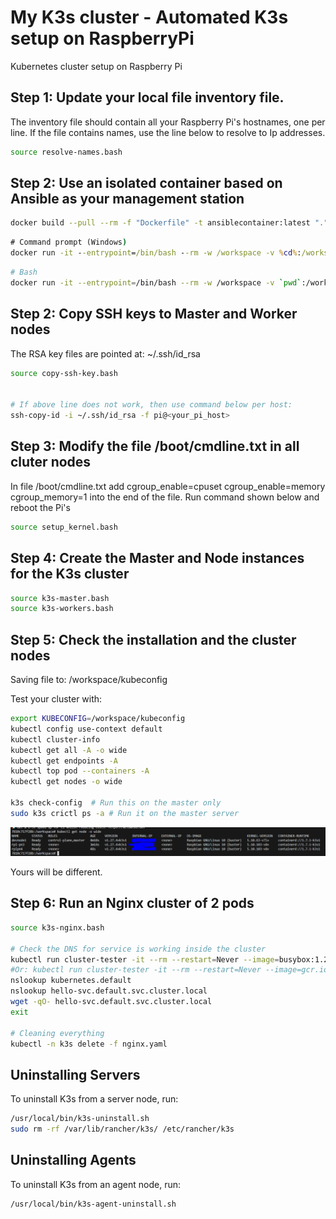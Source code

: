# My K3s cluster - Automated K3s setup on RaspberryPi
Kubernetes cluster setup on Raspberry Pi


## Step 1: Update your local file inventory file.
The inventory file should contain all your Raspberry Pi's hostnames, one per line. If the file contains names, use the line below to resolve to Ip addresses.

```bash
source resolve-names.bash
```
## Step 2: Use an isolated container based on Ansible as your management station
```bash
docker build --pull --rm -f "Dockerfile" -t ansiblecontainer:latest "."
```



```cmd
# Command prompt (Windows)
docker run -it --entrypoint=/bin/bash --rm -w /workspace -v %cd%:/workspace ansiblecontainer
```

```bash
# Bash
docker run -it --entrypoint=/bin/bash --rm -w /workspace -v `pwd`:/workspace ansiblecontainer
```

## Step 2: Copy SSH keys to Master and Worker nodes
The RSA key files are pointed at: ~/.ssh/id_rsa 
```bash
source copy-ssh-key.bash


# If above line does not work, then use command below per host:
ssh-copy-id -i ~/.ssh/id_rsa -f pi@<your_pi_host>
``` 

## Step 3: Modify the file /boot/cmdline.txt in all cluter nodes
In file /boot/cmdline.txt add cgroup_enable=cpuset cgroup_enable=memory cgroup_memory=1 into the end of the file.
Run command shown below and reboot the Pi's

```bash
source setup_kernel.bash
```

## Step 4: Create the Master and Node instances for the K3s cluster
```bash
source k3s-master.bash
source k3s-workers.bash
```
## Step 5: Check the installation and the cluster nodes
Saving file to: /workspace/kubeconfig

Test your cluster with:
```bash
export KUBECONFIG=/workspace/kubeconfig
kubectl config use-context default
kubectl cluster-info
kubectl get all -A -o wide
kubectl get endpoints -A
kubectl top pod --containers -A
kubectl get nodes -o wide

k3s check-config  # Run this on the master only
sudo k3s crictl ps -a # Run it on the master server
```

![image info](k3s-ready.PNG)

Yours will be different.


## Step 6: Run an Nginx cluster of 2 pods
```bash
source k3s-nginx.bash

# Check the DNS for service is working inside the cluster
kubectl run cluster-tester -it --rm --restart=Never --image=busybox:1.28
#Or: kubectl run cluster-tester -it --rm --restart=Never --image=gcr.io/kubernetes-e2e-test-images/dnsutils:1.3
nslookup kubernetes.default
nslookup hello-svc.default.svc.cluster.local
wget -qO- hello-svc.default.svc.cluster.local
exit

# Cleaning everything
kubectl -n k3s delete -f nginx.yaml

```


## Uninstalling Servers
To uninstall K3s from a server node, run:

```bash
/usr/local/bin/k3s-uninstall.sh
sudo rm -rf /var/lib/rancher/k3s/ /etc/rancher/k3s
```

## Uninstalling Agents
To uninstall K3s from an agent node, run:
```bash
/usr/local/bin/k3s-agent-uninstall.sh
```
